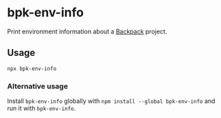 # bpk-env-info

Print environment information about a [Backpack](http://github.com/skyscanner/backpack) project.

## Usage

```bash
npx bpk-env-info
```

### Alternative usage

Install `bpk-env-info` globally with `npm install --global bpk-env-info` and run it with `bpk-env-info`.

